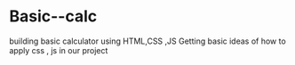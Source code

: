 # Basic--calc
building basic calculator using HTML,CSS ,JS
Getting basic ideas of how to apply  css , js in our project
